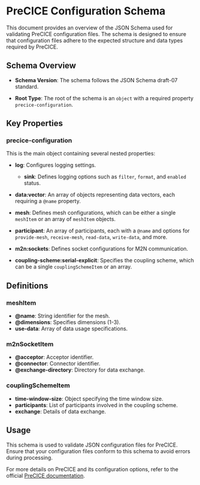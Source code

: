 # PreCICE Configuration Schema

This document provides an overview of the JSON Schema used for validating PreCICE configuration files. The schema is designed to ensure that configuration files adhere to the expected structure and data types required by PreCICE.

## Schema Overview

- **Schema Version**: The schema follows the JSON Schema draft-07 standard.

- **Root Type**: The root of the schema is an `object` with a required property `precice-configuration`.

## Key Properties

### precice-configuration

This is the main object containing several nested properties:

- **log**: Configures logging settings.
  - **sink**: Defines logging options such as `filter`, `format`, and `enabled` status.

- **data:vector**: An array of objects representing data vectors, each requiring a `@name` property.

- **mesh**: Defines mesh configurations, which can be either a single `meshItem` or an array of `meshItem` objects.

- **participant**: An array of participants, each with a `@name` and options for `provide-mesh`, `receive-mesh`, `read-data`, `write-data`, and more.

- **m2n:sockets**: Defines socket configurations for M2N communication.

- **coupling-scheme:serial-explicit**: Specifies the coupling scheme, which can be a single `couplingSchemeItem` or an array.

## Definitions

### meshItem

- **@name**: String identifier for the mesh.
- **@dimensions**: Specifies dimensions (1-3).
- **use-data**: Array of data usage specifications.

### m2nSocketItem

- **@acceptor**: Acceptor identifier.
- **@connector**: Connector identifier.
- **@exchange-directory**: Directory for data exchange.

### couplingSchemeItem

- **time-window-size**: Object specifying the time window size.
- **participants**: List of participants involved in the coupling scheme.
- **exchange**: Details of data exchange.

## Usage

This schema is used to validate JSON configuration files for PreCICE. Ensure that your configuration files conform to this schema to avoid errors during processing.

For more details on PreCICE and its configuration options, refer to the official [PreCICE documentation](TODO).
